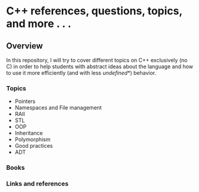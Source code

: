 # C++ references, questions, topics, and more . . .

## Overview
In this repository, I will try to cover different topics on C++ exclusively (no C) in order to help students with abstract ideas about the language and how to use it more efficiently (and with less *undefined**) behavior.

### Topics

- Pointers
- Namespaces and File management
- RAII
- STL
- OOP
- Inheritance
- Polymorphism
- Good practices
- ADT

### Books

### Links and references

